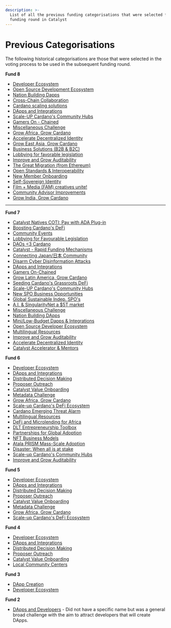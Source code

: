 ```yaml
---
description: >-
  List of all the previous funding categorisations that were selected for each
  funding round in Catalyst
---
```


# Previous Categorisations

The following historical categorisations are those that were selected in the voting process to be used in the subsequent funding round.



**Fund 8**

* [Developer Ecosystem](https://cardano.ideascale.com/c/campaigns/26433/about)
* [Open Source Development Ecosystem](https://cardano.ideascale.com/c/campaigns/26434/about)
* [Nation Building Dapps](https://cardano.ideascale.com/c/campaigns/26435/about)
* [Cross-Chain Collaboration](https://cardano.ideascale.com/c/campaigns/26436/about)
* [Cardano scaling solutions](https://cardano.ideascale.com/c/campaigns/26437/about)
* [DApps and Integrations](https://cardano.ideascale.com/c/campaigns/26438/about)
* [Scale-UP Cardano's Community Hubs](https://cardano.ideascale.com/c/campaigns/26439/about)
* [Gamers On - Chained](https://cardano.ideascale.com/c/campaigns/26440/about)
* [Miscellaneous Challenge](https://cardano.ideascale.com/c/campaigns/26441/about)
* [Grow Africa, Grow Cardano](https://cardano.ideascale.com/c/campaigns/26442/about)
* [Accelerate Decentralized Identity](https://cardano.ideascale.com/c/campaigns/26443/about)
* [Grow East Asia, Grow Cardano](https://cardano.ideascale.com/c/campaigns/26444/about)
* [Business Solutions (B2B & B2C)](https://cardano.ideascale.com/c/campaigns/26445/about)
* [Lobbying for favorable legislation](https://cardano.ideascale.com/c/campaigns/26446/about)
* [Improve and Grow Auditability](https://cardano.ideascale.com/c/campaigns/26447/about)
* [The Great Migration (from Ethereum)](https://cardano.ideascale.com/c/campaigns/26448/about)
* [Open Standards & Interoperability](https://cardano.ideascale.com/c/campaigns/26449/about)
* [New Member Onboarding](https://cardano.ideascale.com/c/campaigns/26450/about)
* [Self-Sovereign Identity](https://cardano.ideascale.com/c/campaigns/26451/about)
* [Film + Media (FAM) creatives unite!](https://cardano.ideascale.com/c/campaigns/26452/about)
* [Community Advisor Improvements](https://cardano.ideascale.com/c/campaigns/26453/about)
* [Grow India, Grow Cardano](https://cardano.ideascale.com/c/campaigns/26454/about)

****

**Fund 7**

* [Catalyst Natives COTI: Pay with ADA Plug-in](https://cardano.ideascale.com/c/campaigns/26256/about)
* [Boosting Cardano's DeFi](https://cardano.ideascale.com/c/campaigns/26233/about)
* [Community Events](https://cardano.ideascale.com/c/campaigns/26234/about)
* [Lobbying for Favourable Legislation](https://cardano.ideascale.com/c/campaigns/26235/about)
* [DAOs <3 Cardano](https://cardano.ideascale.com/c/campaigns/26237/about)
* [Catalyst - Rapid Funding Mechanisms](https://cardano.ideascale.com/c/campaigns/26236/about)
* [Connecting Japan/日本 Community](https://cardano.ideascale.com/c/campaigns/26238/about)
* [Disarm Cyber Disinformation Attacks](https://cardano.ideascale.com/c/campaigns/26239/about)
* [DApps and Integrations](https://cardano.ideascale.com/c/campaigns/26240/about)
* [Gamers On-Chained](https://cardano.ideascale.com/c/campaigns/26241/about)
* [Grow Latin America, Grow Cardano](https://cardano.ideascale.com/c/campaigns/26242/about)
* [Seeding Cardano's Grassroots DeFi](https://cardano.ideascale.com/c/campaigns/26243/about)
* [Scale-UP Cardano's Community Hubs](https://cardano.ideascale.com/c/campaigns/26244/about)
* [New SPO Business Opportunities](https://cardano.ideascale.com/c/campaigns/26245/about)
* [Global Sustainable Indep. SPO's](https://cardano.ideascale.com/c/campaigns/26246/about)
* [A.I. & SingularityNet a $5T market](https://cardano.ideascale.com/c/campaigns/26247/about)
* [Miscellaneous Challenge](https://cardano.ideascale.com/c/campaigns/26248/about)
* [Nation Building DApps](https://cardano.ideascale.com/c/campaigns/26249/about)
* [Mini/Low-Budget Dapps & Integrations](https://cardano.ideascale.com/c/campaigns/26250/about)
* [Open Source Developer Ecosystem](https://cardano.ideascale.com/c/campaigns/26251/about)
* [Multilingual Resources](https://cardano.ideascale.com/c/campaigns/26252/about)
* [Improve and Grow Auditability](https://cardano.ideascale.com/c/campaigns/26253/about)
* [Accelerate Decentralized Identity](https://cardano.ideascale.com/c/campaigns/26254/about)
* [Catalyst Accelerator & Mentors](https://cardano.ideascale.com/c/campaigns/26255/about)



**Fund 6**

* [Developer Ecosystem](https://cardano.ideascale.com/c/campaigns/26094/about)
* [DApps and Integrations](https://cardano.ideascale.com/c/campaigns/26103/about)
* [Distributed Decision Making](https://cardano.ideascale.com/c/campaigns/26104/about)
* [Proposer Outreach](https://cardano.ideascale.com/c/campaigns/26105/about)
* [Catalyst Value Onboarding](https://cardano.ideascale.com/c/campaigns/26106/about)&#x20;
* [Metadata Challenge](https://cardano.ideascale.com/c/campaigns/26107/about)
* [Grow Africa, Grow Cardano](https://cardano.ideascale.com/c/campaigns/26108/about)
* [Scale-up Cardano's DeFi Ecosystem](https://cardano.ideascale.com/c/campaigns/26109/about)
* [Cardano Emerging Threat Alarm](https://cardano.ideascale.com/c/campaigns/26110/about)
* [Multilingual Resources](https://cardano.ideascale.com/c/campaigns/26111/about)
* [DeFi and Microlending for Africa](https://cardano.ideascale.com/c/campaigns/26112/about)
* [DLT Entrepreneurship Toolbox](https://cardano.ideascale.com/c/campaigns/26113/about)
* [Partnerships for Global Adoption](https://cardano.ideascale.com/c/campaigns/26114/about)
* [NFT Business Models](https://cardano.ideascale.com/c/campaigns/26115/about)
* [Atala PRISM Mass-Scale Adoption](https://cardano.ideascale.com/c/campaigns/26116/about)
* [Disaster: When all is at stake](https://cardano.ideascale.com/c/campaigns/26117/about)
* [Scale-up Cardano's Community Hubs](https://cardano.ideascale.com/c/campaigns/26118/about)
* [Improve and Grow Auditability](https://cardano.ideascale.com/c/campaigns/26119/about)



**Fund 5**

* [Developer Ecosystem](https://cardano.ideascale.com/c/campaigns/25939/about)
* [DApps and Integrations](https://cardano.ideascale.com/c/campaigns/25941/about)
* [Distributed Decision Making](https://cardano.ideascale.com/c/campaigns/25942/about)&#x20;
* [Proposer Outreach](https://cardano.ideascale.com/c/campaigns/25943/about)
* [Catalyst Value Onboarding](https://cardano.ideascale.com/c/campaigns/25944/about)
* [Metadata Challenge](https://cardano.ideascale.com/c/campaigns/25945/about)
* [Grow Africa, Grow Cardano](https://cardano.ideascale.com/c/campaigns/25947/about)
* [Scale-up Cardano's DeFi Ecosystem](https://cardano.ideascale.com/c/campaigns/25948/about)



**Fund 4**

* [Developer Ecosystem](https://cardano.ideascale.com/c/campaigns/25868/about)
* [DApps and Integrations](https://cardano.ideascale.com/c/campaigns/25869/about)
* [Distributed Decision Making](https://cardano.ideascale.com/c/campaigns/25870/about)
* [Proposer Outreach](https://cardano.ideascale.com/c/campaigns/25871/about)
* [Catalyst Value Onboarding](https://cardano.ideascale.com/c/campaigns/25872/about)
* [Local Community Centers](https://cardano.ideascale.com/c/campaigns/25873/about)



**Fund 3**

* [DApp Creation](https://cardano.ideascale.com/c/campaigns/25797/about)
* [Developer Ecosystem](https://cardano.ideascale.com/c/campaigns/25805/about)



**Fund 2**

* [DApps and Developers](https://cardano.ideascale.com/c/campaigns/25652/about) - Did not have a specific name but was a general broad challenge with the aim to attract developers that will create DApps.
